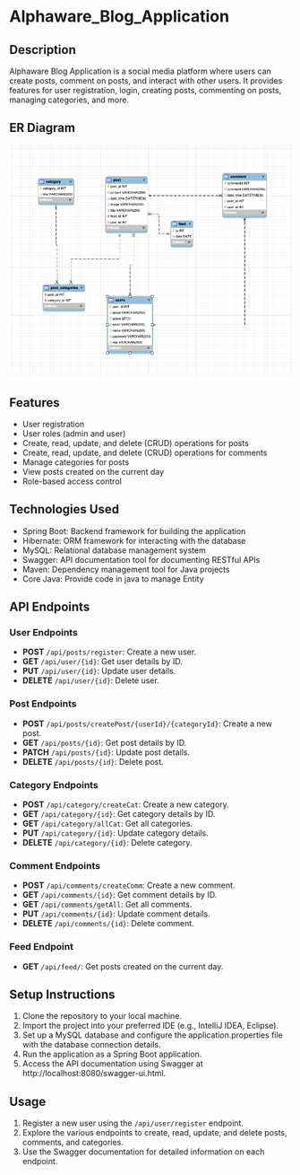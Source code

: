 # Alphaware_Blog_Application

## Description

Alphaware Blog Application is a social media platform where users can create posts, comment on posts, and interact with other users. It provides features for user registration, login, creating posts, commenting on posts, managing categories, and more.

## ER Diagram

<img src="AppBlog_ER.png">


## Features

- User registration 
- User roles (admin and user)
- Create, read, update, and delete (CRUD) operations for posts
- Create, read, update, and delete (CRUD) operations for comments
- Manage categories for posts
- View posts created on the current day
- Role-based access control

## Technologies Used

- Spring Boot: Backend framework for building the application
- Hibernate: ORM framework for interacting with the database
- MySQL: Relational database management system
- Swagger: API documentation tool for documenting RESTful APIs
- Maven: Dependency management tool for Java projects
- Core Java: Provide code in java to manage Entity

## API Endpoints

### User Endpoints
- **POST** `/api/posts/register`: Create a new user.
- **GET** `/api/user/{id}`: Get user details by ID.
- **PUT** `/api/user/{id}`: Update user details.
- **DELETE** `/api/user/{id}`: Delete user.

### Post Endpoints

- **POST** `/api/posts/createPost/{userId}/{categoryId}`: Create a new post.
- **GET** `/api/posts/{id}`: Get post details by ID.
- **PATCH** `/api/posts/{id}`: Update post details.
- **DELETE** `/api/posts/{id}`: Delete post.

### Category Endpoints

- **POST** `/api/category/createCat`: Create a new category.
- **GET** `/api/category/{id}`: Get category details by ID.
- **GET** `/api/category/allCat`: Get all categories.
- **PUT** `/api/category/{id}`: Update category details.
- **DELETE** `/api/category/{id}`: Delete category.

### Comment Endpoints

- **POST** `/api/comments/createComm`: Create a new comment.
- **GET** `/api/comments/{id}`: Get comment details by ID.
- **GET** `/api/comments/getAll`: Get all comments.
- **PUT** `/api/comments/{id}`: Update comment details.
- **DELETE** `/api/comments/{id}`: Delete comment.

### Feed Endpoint

- **GET** `/api/feed/`: Get posts created on the current day.

## Setup Instructions

1. Clone the repository to your local machine.
2. Import the project into your preferred IDE (e.g., IntelliJ IDEA, Eclipse).
3. Set up a MySQL database and configure the application.properties file with the database connection details.
4. Run the application as a Spring Boot application.
5. Access the API documentation using Swagger at http://localhost:8080/swagger-ui.html.

## Usage

1. Register a new user using the `/api/user/register` endpoint.
2. Explore the various endpoints to create, read, update, and delete posts, comments, and categories.
3. Use the Swagger documentation for detailed information on each endpoint.




